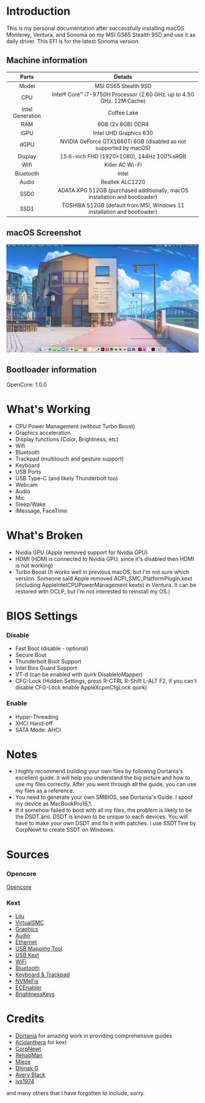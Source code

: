 # Introduction
This is my personal documentation after successfully installing macOS Monterey, Ventura, and Sonoma on my MSI GS65 Stealth 9SD and use it as daily driver. This EFI is for the latest Sonoma version.

## Machine information
|Parts|Details
|:---:|:---:|
Model | MSI GS65 Stealth 9SD
CPU | Intel® Core™ i7-9750H Processor (2.60 GHz. up to 4.50 GHz. 12M Cache)
Intel Generation | Coffee Lake
RAM | 6GB (2x 8GB) DDR4
iGPU | Intel UHD Graphics 630
dGPU | NVIDIA GeForce GTX1660Ti 6GB (disabled as not supported by macOS)
Display | 15.6-inch FHD (1920×1080), 144Hz 100%sRGB
Wifi | Killer AC Wi-Fi
Bluetooth | Intel
Audio | Realtek ALC1220
SSD0 | ADATA XPG 512GB (purchased additionally, macOS installation and bootloader)
SSD1 | TOSHIBA 512GB (default from MSI, Windows 11 installation and bootloader)

## macOS Screenshot
![img](about.png)

## Bootloader information
OpenCore: 1.0.0

# What's Working
* CPU Power Management (without Turbo Boost)
* Graphics acceleration
* Display functions (Color, Brightness, etc)
* Wifi
* Bluetooth
* Trackpad (multitouch and gesture support)
* Keyboard
* USB Ports
* USB Type-C (and likely Thunderbolt too)
* Webcam
* Audio
* Mic
* Sleep/Wake
* iMessage, FaceTime

# What's Broken
* Nvidia GPU (Apple removed support for Nvidia GPU)
* HDMI (HDMI is connected to Nvidia GPU, since it's disabled then HDMI is not working)
* Turbo Boost (It works well in previous macOS, but I'm not sure which version. Someone said Apple removed ACPI_SMC_PlatformPlugin.kext (including AppleIntelCPUPowerManagement kexts) in Ventura. It can be restored with OCLP, but I'm not interested to reinstall my OS.)

# BIOS Settings
### Disable
- Fast Boot (disable - optional)
- Secure Boot
- Thunderbolt Boot Support
- Intel Bios Guard Support
- VT-d (can be enabled with quirk DisableIoMapper)
- CFG-Lock (Hidden Settings, press R-CTRL R-Shift L-ALT F2, if you can't disable CFG-Lock enable AppleXcpmCfgLock quirk)
### Enable
- Hyper-Threading
- XHCI Hand-off
- SATA Mode: AHCI

# Notes
* I highly recommend building your own files by following Dortania's excellent guide. it will help you understand the big picture and how to use my files correctly. After you went through all the guide, you can use my files as a reference.
* You need to generate your own SMBIOS, see Dortania's Guide. I spoof my device as MacBookPro16,1.
* If it somehow failed to boot with all my files, the problem is likely to be the DSDT.aml. DSDT is known to be unique to each devices. You will have to make your own DSDT and fix it with patches. I use SSDTTine by CorpNewt to create SSDT on Windows.


# Sources
### Opencore
[Opencore](https://github.com/acidanthera/OpenCorePkg)
### Kext
- [Lilu](https://github.com/acidanthera/Lilu)
- [VirtualSMC](https://github.com/acidanthera/VirtualSMC)
- [Graphics](https://github.com/acidanthera/WhateverGreen)
- [Audio](https://github.com/acidanthera/AppleALC)
- [Ethernet](https://github.com/Mieze/AtherosE2200Ethernet)
- [USB Mapping Tool](https://github.com/USBToolBox/tool)
- [USB Kext](https://github.com/USBToolBox/kext)
- [WiFi](https://github.com/OpenIntelWireless/itlwm)
- [Bluetooth](https://github.com/OpenIntelWireless/IntelBluetoothFirmware)
- [Keyboard & Trackpad](https://github.com/acidanthera/VoodooPS2)
- [NVMeFix](https://github.com/acidanthera/NVMeFix)
- [ECEnabler](https://github.com/1Revenger1/ECEnabler)
- [BrightnessKeys](https://github.com/acidanthera/BrightnessKeys)


# Credits
- [Dortania](https://dortania.github.io/OpenCore-Install-Guide) for amazing work in providing comprehensive guides
- [Acidanthera](https://github.com/acidanthera) for kext
- [CorpNewt](https://github.com/corpnewt)
- [RehabMan](https://github.com/RehabMan)
- [Mieze](https://github.com/Mieze)
- [Dhinak G](https://github.com/dhinakg)
- [Avery Black](https://github.com/1Revenger1)
- [lvs1974](https://github.com/lvs1974)

and many others that I have forgotten to include, sorry.